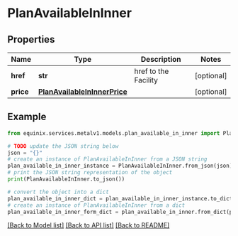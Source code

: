 # PlanAvailableInInner


## Properties

Name | Type | Description | Notes
------------ | ------------- | ------------- | -------------
**href** | **str** | href to the Facility | [optional] 
**price** | [**PlanAvailableInInnerPrice**](PlanAvailableInInnerPrice.md) |  | [optional] 

## Example

```python
from equinix.services.metalv1.models.plan_available_in_inner import PlanAvailableInInner

# TODO update the JSON string below
json = "{}"
# create an instance of PlanAvailableInInner from a JSON string
plan_available_in_inner_instance = PlanAvailableInInner.from_json(json)
# print the JSON string representation of the object
print(PlanAvailableInInner.to_json())

# convert the object into a dict
plan_available_in_inner_dict = plan_available_in_inner_instance.to_dict()
# create an instance of PlanAvailableInInner from a dict
plan_available_in_inner_form_dict = plan_available_in_inner.from_dict(plan_available_in_inner_dict)
```
[[Back to Model list]](../README.md#documentation-for-models) [[Back to API list]](../README.md#documentation-for-api-endpoints) [[Back to README]](../README.md)



